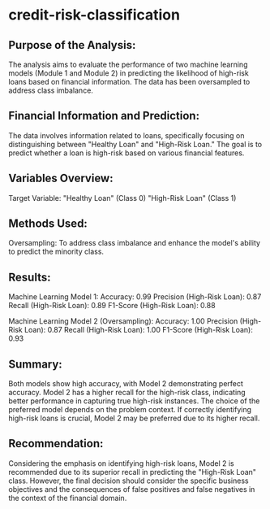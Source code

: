 # credit-risk-classification
## Purpose of the Analysis:
The analysis aims to evaluate the performance of two machine learning models (Module 1 and Module 2) in predicting the likelihood of high-risk loans based on financial information. The data has been oversampled to address class imbalance.

## Financial Information and Prediction:
The data involves information related to loans, specifically focusing on distinguishing between "Healthy Loan" and "High-Risk Loan." The goal is to predict whether a loan is high-risk based on various financial features.

## Variables Overview:
Target Variable:
"Healthy Loan" (Class 0)
"High-Risk Loan" (Class 1)

## Methods Used:
Oversampling: To address class imbalance and enhance the model's ability to predict the minority class.

## Results:
Machine Learning Model 1:
Accuracy: 0.99
Precision (High-Risk Loan): 0.87
Recall (High-Risk Loan): 0.89
F1-Score (High-Risk Loan): 0.88

Machine Learning Model 2 (Oversampling):
Accuracy: 1.00
Precision (High-Risk Loan): 0.87
Recall (High-Risk Loan): 1.00
F1-Score (High-Risk Loan): 0.93

## Summary:
Both models show high accuracy, with Model 2 demonstrating perfect accuracy.
Model 2 has a higher recall for the high-risk class, indicating better performance in capturing true high-risk instances.
The choice of the preferred model depends on the problem context. If correctly identifying high-risk loans is crucial, Model 2 may be preferred due to its higher recall.

## Recommendation:
Considering the emphasis on identifying high-risk loans, Model 2 is recommended due to its superior recall in predicting the "High-Risk Loan" class. However, the final decision should consider the specific business objectives and the consequences of false positives and false negatives in the context of the financial domain.
